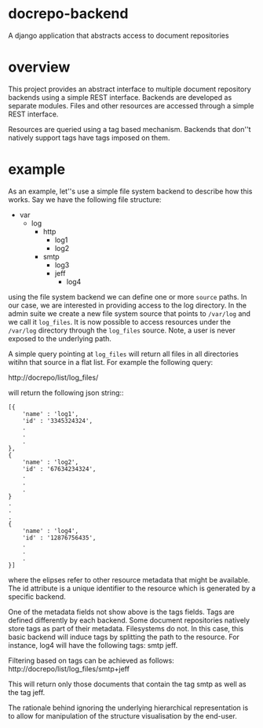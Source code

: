 docrepo-backend
===============

A django application that abstracts access to document repositories

overview
========

This project provides an abstract interface to multiple document repository backends using a simple REST interface. Backends are developed as separate modules. Files and other resources are accessed through a simple REST interface. 

Resources are queried using a tag based mechanism. Backends that don''t natively support tags have tags imposed on them.

example
=======

As an example, let''s use a simple file system backend to describe how this works. Say we have the following file structure:

- var
    - log
        - http
            - log1
            - log2
        - smtp
            - log3
            - jeff
                - log4

using the file system backend we can define one or more ``source`` paths. In our case, we are interested in providing access to the log directory. In the admin suite we create a new file system source that points to ``/var/log`` and we call it ``log_files``. It is now possible to access resources under the ``/var/log`` directory through the ``log_files`` source. Note, a user is never exposed to the underlying path. 

A simple query pointing at ``log_files`` will return all files in all directories witihn that source in a flat list. For example the following query:

http://docrepo/list/log_files/

will return the following json string::

    [{
        'name' : 'log1',
        'id' : '3345324324',
        .
        .
        .
    },
    {
        'name' : 'log2',
        'id' : '67634234324',
        .
        .
        .
    }
    .
    .
    .
    {
        'name' : 'log4',
        'id' : '12876756435',
        .
        .
        .
    }]

where the elipses refer to other resource metadata that might be available. The id attribute is a unique identifier to the resource which is generated by a specific backend.


One of the metadata fields not show above is the tags fields. Tags are defined differently by each backend. Some document repositories natively store tags as part of their metadata. Filesystems do not. In this case, this basic backend will induce tags by splitting the path to the resource. For instance, log4 will have the following tags: smtp jeff. 

Filtering based on tags can be achieved as follows:
http://docrepo/list/log_files/smtp+jeff

This will return only those documents that contain the tag smtp as well as the tag jeff.

The rationale behind ignoring the underlying hierarchical representation is to allow for manipulation of the structure visualisation by the end-user.



